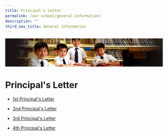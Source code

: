 ```yaml
---
title: Principal's Letter
permalink: /our-school/general-information/
description: ""
third_nav_title: General Information
---
```

![](/images/Sub-banner1.jpg)

Principal's Letter
==================

* [1st Principal's Letter](/files/announcement1.pdf)

* [2nd Principal's Letter](/files/announcement2.pdf)

* [3rd Principal's Letter](/files/announcement3.pdf)

* [4th Principal's Letter](/files/announcement4.pdf)
